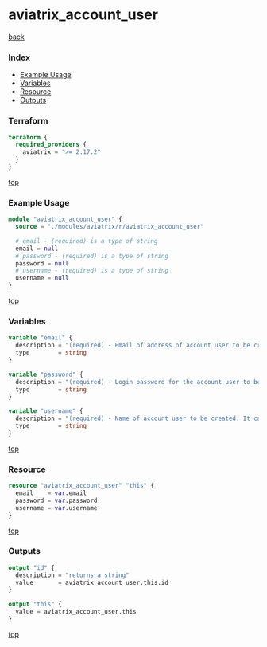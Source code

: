 # aviatrix_account_user

[back](../aviatrix.md)

### Index

- [Example Usage](#example-usage)
- [Variables](#variables)
- [Resource](#resource)
- [Outputs](#outputs)

### Terraform

```terraform
terraform {
  required_providers {
    aviatrix = ">= 2.17.2"
  }
}
```

[top](#index)

### Example Usage

```terraform
module "aviatrix_account_user" {
  source = "./modules/aviatrix/r/aviatrix_account_user"

  # email - (required) is a type of string
  email = null
  # password - (required) is a type of string
  password = null
  # username - (required) is a type of string
  username = null
}
```

[top](#index)

### Variables

```terraform
variable "email" {
  description = "(required) - Email of address of account user to be created."
  type        = string
}

variable "password" {
  description = "(required) - Login password for the account user to be created."
  type        = string
}

variable "username" {
  description = "(required) - Name of account user to be created. It can only include alphanumeric characters(lower case only), hyphens, dots or underscores. 1 to 80 in length. No spaces are allowed."
  type        = string
}
```

[top](#index)

### Resource

```terraform
resource "aviatrix_account_user" "this" {
  email    = var.email
  password = var.password
  username = var.username
}
```

[top](#index)

### Outputs

```terraform
output "id" {
  description = "returns a string"
  value       = aviatrix_account_user.this.id
}

output "this" {
  value = aviatrix_account_user.this
}
```

[top](#index)